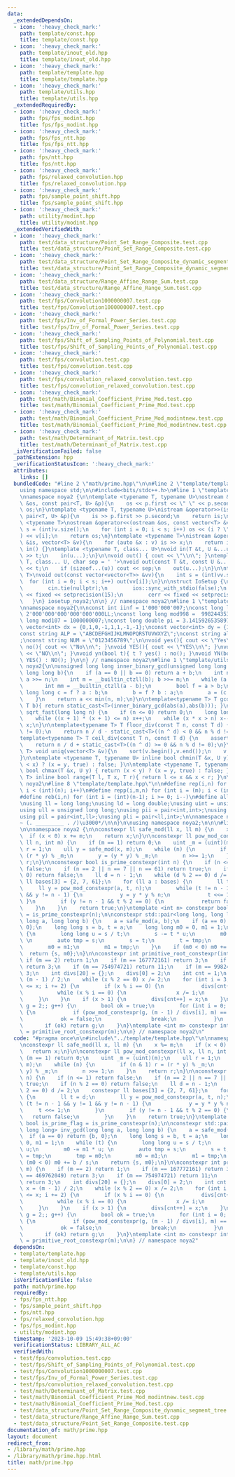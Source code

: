 ```yaml
---
data:
  _extendedDependsOn:
  - icon: ':heavy_check_mark:'
    path: template/const.hpp
    title: template/const.hpp
  - icon: ':heavy_check_mark:'
    path: template/inout_old.hpp
    title: template/inout_old.hpp
  - icon: ':heavy_check_mark:'
    path: template/template.hpp
    title: template/template.hpp
  - icon: ':heavy_check_mark:'
    path: template/utils.hpp
    title: template/utils.hpp
  _extendedRequiredBy:
  - icon: ':heavy_check_mark:'
    path: fps/fps_modint.hpp
    title: fps/fps_modint.hpp
  - icon: ':heavy_check_mark:'
    path: fps/fps_ntt.hpp
    title: fps/fps_ntt.hpp
  - icon: ':heavy_check_mark:'
    path: fps/ntt.hpp
    title: fps/ntt.hpp
  - icon: ':heavy_check_mark:'
    path: fps/relaxed_convolution.hpp
    title: fps/relaxed_convolution.hpp
  - icon: ':heavy_check_mark:'
    path: fps/sample_point_shift.hpp
    title: fps/sample_point_shift.hpp
  - icon: ':heavy_check_mark:'
    path: utility/modint.hpp
    title: utility/modint.hpp
  _extendedVerifiedWith:
  - icon: ':heavy_check_mark:'
    path: test/data_structure/Point_Set_Range_Composite.test.cpp
    title: test/data_structure/Point_Set_Range_Composite.test.cpp
  - icon: ':heavy_check_mark:'
    path: test/data_structure/Point_Set_Range_Composite_dynamic_segment_tree.test.cpp
    title: test/data_structure/Point_Set_Range_Composite_dynamic_segment_tree.test.cpp
  - icon: ':heavy_check_mark:'
    path: test/data_structure/Range_Affine_Range_Sum.test.cpp
    title: test/data_structure/Range_Affine_Range_Sum.test.cpp
  - icon: ':heavy_check_mark:'
    path: test/fps/Convolution1000000007.test.cpp
    title: test/fps/Convolution1000000007.test.cpp
  - icon: ':heavy_check_mark:'
    path: test/fps/Inv_of_Formal_Power_Series.test.cpp
    title: test/fps/Inv_of_Formal_Power_Series.test.cpp
  - icon: ':heavy_check_mark:'
    path: test/fps/Shift_of_Sampling_Points_of_Polynomial.test.cpp
    title: test/fps/Shift_of_Sampling_Points_of_Polynomial.test.cpp
  - icon: ':heavy_check_mark:'
    path: test/fps/convolution.test.cpp
    title: test/fps/convolution.test.cpp
  - icon: ':heavy_check_mark:'
    path: test/fps/convolution_relaxed_convolution.test.cpp
    title: test/fps/convolution_relaxed_convolution.test.cpp
  - icon: ':heavy_check_mark:'
    path: test/math/Binomial_Coefficient_Prime_Mod.test.cpp
    title: test/math/Binomial_Coefficient_Prime_Mod.test.cpp
  - icon: ':heavy_check_mark:'
    path: test/math/Binomial_Coefficient_Prime_Mod_modintnew.test.cpp
    title: test/math/Binomial_Coefficient_Prime_Mod_modintnew.test.cpp
  - icon: ':heavy_check_mark:'
    path: test/math/Determinant_of_Matrix.test.cpp
    title: test/math/Determinant_of_Matrix.test.cpp
  _isVerificationFailed: false
  _pathExtension: hpp
  _verificationStatusIcon: ':heavy_check_mark:'
  attributes:
    links: []
  bundledCode: "#line 2 \"math/prime.hpp\"\n\n#line 2 \"template/template.hpp\"\n\
    using namespace std;\n\n#include<bits/stdc++.h>\n#line 1 \"template/inout_old.hpp\"\
    \nnamespace noya2 {\n\ntemplate <typename T, typename U>\nostream &operator<<(ostream\
    \ &os, const pair<T, U> &p){\n    os << p.first << \" \" << p.second;\n    return\
    \ os;\n}\ntemplate <typename T, typename U>\nistream &operator>>(istream &is,\
    \ pair<T, U> &p){\n    is >> p.first >> p.second;\n    return is;\n}\n\ntemplate\
    \ <typename T>\nostream &operator<<(ostream &os, const vector<T> &v){\n    int\
    \ s = (int)v.size();\n    for (int i = 0; i < s; i++) os << (i ? \" \" : \"\"\
    ) << v[i];\n    return os;\n}\ntemplate <typename T>\nistream &operator>>(istream\
    \ &is, vector<T> &v){\n    for (auto &x : v) is >> x;\n    return is;\n}\n\nvoid\
    \ in() {}\ntemplate <typename T, class... U>\nvoid in(T &t, U &...u){\n    cin\
    \ >> t;\n    in(u...);\n}\n\nvoid out() { cout << \"\\n\"; }\ntemplate <typename\
    \ T, class... U, char sep = ' '>\nvoid out(const T &t, const U &...u){\n    cout\
    \ << t;\n    if (sizeof...(u)) cout << sep;\n    out(u...);\n}\n\ntemplate<typename\
    \ T>\nvoid out(const vector<vector<T>> &vv){\n    int s = (int)vv.size();\n  \
    \  for (int i = 0; i < s; i++) out(vv[i]);\n}\n\nstruct IoSetup {\n    IoSetup(){\n\
    \        cin.tie(nullptr);\n        ios::sync_with_stdio(false);\n        cout\
    \ << fixed << setprecision(15);\n        cerr << fixed << setprecision(7);\n \
    \   }\n} iosetup_noya2;\n\n} // namespace noya2\n#line 1 \"template/const.hpp\"\
    \nnamespace noya2{\n\nconst int iinf = 1'000'000'007;\nconst long long linf =\
    \ 2'000'000'000'000'000'000LL;\nconst long long mod998 =  998244353;\nconst long\
    \ long mod107 = 1000000007;\nconst long double pi = 3.14159265358979323;\nconst\
    \ vector<int> dx = {0,1,0,-1,1,1,-1,-1};\nconst vector<int> dy = {1,0,-1,0,1,-1,-1,1};\n\
    const string ALP = \"ABCDEFGHIJKLMNOPQRSTUVWXYZ\";\nconst string alp = \"abcdefghijklmnopqrstuvwxyz\"\
    ;\nconst string NUM = \"0123456789\";\n\nvoid yes(){ cout << \"Yes\\n\"; }\nvoid\
    \ no(){ cout << \"No\\n\"; }\nvoid YES(){ cout << \"YES\\n\"; }\nvoid NO(){ cout\
    \ << \"NO\\n\"; }\nvoid yn(bool t){ t ? yes() : no(); }\nvoid YN(bool t){ t ?\
    \ YES() : NO(); }\n\n} // namespace noya2\n#line 1 \"template/utils.hpp\"\nnamespace\
    \ noya2{\n\nunsigned long long inner_binary_gcd(unsigned long long a, unsigned\
    \ long long b){\n    if (a == 0 || b == 0) return a + b;\n    int n = __builtin_ctzll(a);\
    \ a >>= n;\n    int m = __builtin_ctzll(b); b >>= m;\n    while (a != b) {\n \
    \       int mm = __builtin_ctzll(a - b);\n        bool f = a > b;\n        unsigned\
    \ long long c = f ? a : b;\n        b = f ? b : a;\n        a = (c - b) >> mm;\n\
    \    }\n    return a << min(n, m);\n}\n\ntemplate<typename T> T gcd_fast(T a,\
    \ T b){ return static_cast<T>(inner_binary_gcd(abs(a),abs(b))); }\n\nlong long\
    \ sqrt_fast(long long n) {\n    if (n <= 0) return 0;\n    long long x = sqrt(n);\n\
    \    while ((x + 1) * (x + 1) <= n) x++;\n    while (x * x > n) x--;\n    return\
    \ x;\n}\n\ntemplate<typename T> T floor_div(const T n, const T d) {\n    assert(d\
    \ != 0);\n    return n / d - static_cast<T>((n ^ d) < 0 && n % d != 0);\n}\n\n\
    template<typename T> T ceil_div(const T n, const T d) {\n    assert(d != 0);\n\
    \    return n / d + static_cast<T>((n ^ d) >= 0 && n % d != 0);\n}\n\ntemplate<typename\
    \ T> void uniq(vector<T> &v){\n    sort(v.begin(),v.end());\n    v.erase(unique(v.begin(),v.end()),v.end());\n\
    }\n\ntemplate <typename T, typename U> inline bool chmin(T &x, U y) { return (y\
    \ < x) ? (x = y, true) : false; }\n\ntemplate <typename T, typename U> inline\
    \ bool chmax(T &x, U y) { return (x < y) ? (x = y, true) : false; }\n\ntemplate<typename\
    \ T> inline bool range(T l, T x, T r){ return l <= x && x < r; }\n\n} // namespace\
    \ noya2\n#line 8 \"template/template.hpp\"\n\n#define rep(i,n) for (int i = 0;\
    \ i < (int)(n); i++)\n#define repp(i,m,n) for (int i = (m); i < (int)(n); i++)\n\
    #define reb(i,n) for (int i = (int)(n-1); i >= 0; i--)\n#define all(v) (v).begin(),(v).end()\n\
    \nusing ll = long long;\nusing ld = long double;\nusing uint = unsigned int;\n\
    using ull = unsigned long long;\nusing pii = pair<int,int>;\nusing pll = pair<ll,ll>;\n\
    using pil = pair<int,ll>;\nusing pli = pair<ll,int>;\n\nnamespace noya2{\n\n/*\u3000\
    ~ (. _________ . /)\u3000*/\n\n}\n\nusing namespace noya2;\n\n\n#line 4 \"math/prime.hpp\"\
    \n\nnamespace noya2 {\n\nconstexpr ll safe_mod(ll x, ll m) {\n    x %= m;\n  \
    \  if (x < 0) x += m;\n    return x;\n}\n\nconstexpr ll pow_mod_constexpr(ll x,\
    \ ll n, int m) {\n    if (m == 1) return 0;\n    uint _m = (uint)(m);\n    ull\
    \ r = 1;\n    ull y = safe_mod(x, m);\n    while (n) {\n        if (n & 1) r =\
    \ (r * y) % _m;\n        y = (y * y) % _m;\n        n >>= 1;\n    }\n    return\
    \ r;\n}\n\nconstexpr bool is_prime_constexpr(int n) {\n    if (n <= 1) return\
    \ false;\n    if (n == 2 || n == 7 || n == 61) return true;\n    if (n % 2 ==\
    \ 0) return false;\n    ll d = n - 1;\n    while (d % 2 == 0) d /= 2;\n    constexpr\
    \ ll bases[3] = {2, 7, 61};\n    for (ll a : bases) {\n        ll t = d;\n   \
    \     ll y = pow_mod_constexpr(a, t, n);\n        while (t != n - 1 && y != 1\
    \ && y != n - 1) {\n            y = y * y % n;\n            t <<= 1;\n       \
    \ }\n        if (y != n - 1 && t % 2 == 0) {\n            return false;\n    \
    \    }\n    }\n    return true;\n}\ntemplate <int n> constexpr bool is_prime_flag\
    \ = is_prime_constexpr(n);\n\nconstexpr std::pair<long long, long long> inv_gcd(long\
    \ long a, long long b) {\n    a = safe_mod(a, b);\n    if (a == 0) return {b,\
    \ 0};\n    long long s = b, t = a;\n    long long m0 = 0, m1 = 1;\n    while (t)\
    \ {\n        long long u = s / t;\n        s -= t * u;\n        m0 -= m1 * u;\
    \ \n        auto tmp = s;\n        s = t;\n        t = tmp;\n        tmp = m0;\n\
    \        m0 = m1;\n        m1 = tmp;\n    }\n    if (m0 < 0) m0 += b / s;\n  \
    \  return {s, m0};\n}\n\nconstexpr int primitive_root_constexpr(int m) {\n   \
    \ if (m == 2) return 1;\n    if (m == 167772161) return 3;\n    if (m == 469762049)\
    \ return 3;\n    if (m == 754974721) return 11;\n    if (m == 998244353) return\
    \ 3;\n    int divs[20] = {};\n    divs[0] = 2;\n    int cnt = 1;\n    int x =\
    \ (m - 1) / 2;\n    while (x % 2 == 0) x /= 2;\n    for (int i = 3; (ll)(i)*i\
    \ <= x; i += 2) {\n        if (x % i == 0) {\n            divs[cnt++] = i;\n \
    \           while (x % i == 0) {\n                x /= i;\n            }\n   \
    \     }\n    }\n    if (x > 1) {\n        divs[cnt++] = x;\n    }\n    for (int\
    \ g = 2;; g++) {\n        bool ok = true;\n        for (int i = 0; i < cnt; i++)\
    \ {\n            if (pow_mod_constexpr(g, (m - 1) / divs[i], m) == 1) {\n    \
    \            ok = false;\n                break;\n            }\n        }\n \
    \       if (ok) return g;\n    }\n}\ntemplate <int m> constexpr int primitive_root_flag\
    \ = primitive_root_constexpr(m);\n\n} // namespace noya2\n"
  code: "#pragma once\n\n#include\"../template/template.hpp\"\n\nnamespace noya2 {\n\
    \nconstexpr ll safe_mod(ll x, ll m) {\n    x %= m;\n    if (x < 0) x += m;\n \
    \   return x;\n}\n\nconstexpr ll pow_mod_constexpr(ll x, ll n, int m) {\n    if\
    \ (m == 1) return 0;\n    uint _m = (uint)(m);\n    ull r = 1;\n    ull y = safe_mod(x,\
    \ m);\n    while (n) {\n        if (n & 1) r = (r * y) % _m;\n        y = (y *\
    \ y) % _m;\n        n >>= 1;\n    }\n    return r;\n}\n\nconstexpr bool is_prime_constexpr(int\
    \ n) {\n    if (n <= 1) return false;\n    if (n == 2 || n == 7 || n == 61) return\
    \ true;\n    if (n % 2 == 0) return false;\n    ll d = n - 1;\n    while (d %\
    \ 2 == 0) d /= 2;\n    constexpr ll bases[3] = {2, 7, 61};\n    for (ll a : bases)\
    \ {\n        ll t = d;\n        ll y = pow_mod_constexpr(a, t, n);\n        while\
    \ (t != n - 1 && y != 1 && y != n - 1) {\n            y = y * y % n;\n       \
    \     t <<= 1;\n        }\n        if (y != n - 1 && t % 2 == 0) {\n         \
    \   return false;\n        }\n    }\n    return true;\n}\ntemplate <int n> constexpr\
    \ bool is_prime_flag = is_prime_constexpr(n);\n\nconstexpr std::pair<long long,\
    \ long long> inv_gcd(long long a, long long b) {\n    a = safe_mod(a, b);\n  \
    \  if (a == 0) return {b, 0};\n    long long s = b, t = a;\n    long long m0 =\
    \ 0, m1 = 1;\n    while (t) {\n        long long u = s / t;\n        s -= t *\
    \ u;\n        m0 -= m1 * u; \n        auto tmp = s;\n        s = t;\n        t\
    \ = tmp;\n        tmp = m0;\n        m0 = m1;\n        m1 = tmp;\n    }\n    if\
    \ (m0 < 0) m0 += b / s;\n    return {s, m0};\n}\n\nconstexpr int primitive_root_constexpr(int\
    \ m) {\n    if (m == 2) return 1;\n    if (m == 167772161) return 3;\n    if (m\
    \ == 469762049) return 3;\n    if (m == 754974721) return 11;\n    if (m == 998244353)\
    \ return 3;\n    int divs[20] = {};\n    divs[0] = 2;\n    int cnt = 1;\n    int\
    \ x = (m - 1) / 2;\n    while (x % 2 == 0) x /= 2;\n    for (int i = 3; (ll)(i)*i\
    \ <= x; i += 2) {\n        if (x % i == 0) {\n            divs[cnt++] = i;\n \
    \           while (x % i == 0) {\n                x /= i;\n            }\n   \
    \     }\n    }\n    if (x > 1) {\n        divs[cnt++] = x;\n    }\n    for (int\
    \ g = 2;; g++) {\n        bool ok = true;\n        for (int i = 0; i < cnt; i++)\
    \ {\n            if (pow_mod_constexpr(g, (m - 1) / divs[i], m) == 1) {\n    \
    \            ok = false;\n                break;\n            }\n        }\n \
    \       if (ok) return g;\n    }\n}\ntemplate <int m> constexpr int primitive_root_flag\
    \ = primitive_root_constexpr(m);\n\n} // namespace noya2"
  dependsOn:
  - template/template.hpp
  - template/inout_old.hpp
  - template/const.hpp
  - template/utils.hpp
  isVerificationFile: false
  path: math/prime.hpp
  requiredBy:
  - fps/fps_ntt.hpp
  - fps/sample_point_shift.hpp
  - fps/ntt.hpp
  - fps/relaxed_convolution.hpp
  - fps/fps_modint.hpp
  - utility/modint.hpp
  timestamp: '2023-10-09 15:49:38+09:00'
  verificationStatus: LIBRARY_ALL_AC
  verifiedWith:
  - test/fps/convolution.test.cpp
  - test/fps/Shift_of_Sampling_Points_of_Polynomial.test.cpp
  - test/fps/Convolution1000000007.test.cpp
  - test/fps/Inv_of_Formal_Power_Series.test.cpp
  - test/fps/convolution_relaxed_convolution.test.cpp
  - test/math/Determinant_of_Matrix.test.cpp
  - test/math/Binomial_Coefficient_Prime_Mod_modintnew.test.cpp
  - test/math/Binomial_Coefficient_Prime_Mod.test.cpp
  - test/data_structure/Point_Set_Range_Composite_dynamic_segment_tree.test.cpp
  - test/data_structure/Range_Affine_Range_Sum.test.cpp
  - test/data_structure/Point_Set_Range_Composite.test.cpp
documentation_of: math/prime.hpp
layout: document
redirect_from:
- /library/math/prime.hpp
- /library/math/prime.hpp.html
title: math/prime.hpp
---
```

